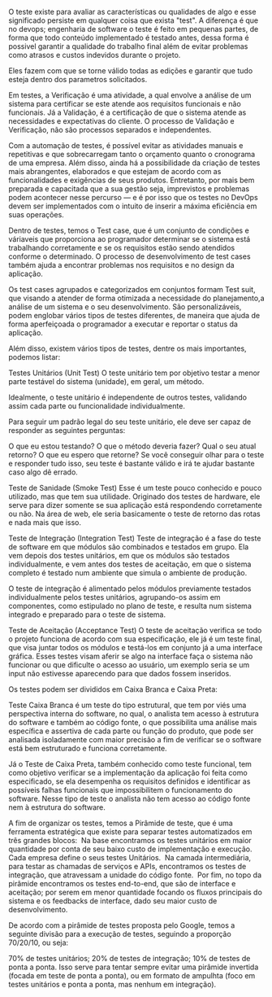 O teste existe para avaliar as características ou qualidades de algo e esse significado persiste em qualquer coisa que exista "test". 
A diferença é que no devops; engenharia de software o teste é feito em pequenas partes, de forma que todo conteúdo implementado é testado antes, dessa forma é possivel garantir a qualidade do trabalho final além de evitar problemas como atrasos e custos indevidos durante o projeto.

Eles fazem com que se torne válido todas as edições e garantir que tudo esteja dentro dos parametros solicitados.

Em testes, a Verificação é uma atividade, a qual envolve a análise de um sistema para certificar se este atende aos requisitos funcionais e não funcionais. Já a Validação, é a certificação de que o sistema atende as necessidades e expectativas do cliente. O processo de Validação e Verificação, não são processos separados e independentes.

Com a automação de testes, é possível evitar as atividades manuais e repetitivas e que sobrecarregam tanto o orçamento quanto o cronograma de uma empresa. Além disso, ainda há a possibilidade da criação de testes mais abrangentes, elaborados e que estejam de acordo com as funcionalidades e exigências de seus produtos. Entretanto, por mais bem preparada e capacitada que a sua gestão seja, imprevistos e problemas podem acontecer nesse percurso — e é por isso que os testes no DevOps devem ser implementados com o intuito de inserir a máxima eficiência em suas operações.

Dentro de testes, temos o Test case, que é um conjunto de condições e váriaveis que proporciona ao programador determinar se o sistema está trabalhando corretamente e se os requisitos estão sendo atendidos conforme o determinado. O processo de desenvolvimento de test cases também ajuda a encontrar problemas nos requisitos e no design da aplicação.

Os test cases agrupados e categorizados em conjuntos formam Test suit, que visando a atender de forma otimizada a necessidade do planejamento,a análise de um sistema e o seu desenvolvimento. São personalizáveis, podem englobar vários tipos de testes diferentes, de maneira que ajuda de forma aperfeiçoada o programador a executar e reportar o status da aplicação.

Além disso, existem vários tipos de testes, dentre os mais importantes, podemos listar:

Testes Unitários (Unit Test)
O teste unitário tem por objetivo testar a menor parte testável do sistema (unidade), em geral, um método.

Idealmente, o teste unitário é independente de outros testes, validando assim cada parte ou funcionalidade individualmente.

Para seguir um padrão legal do seu teste unitário, ele deve ser capaz de responder as seguintes perguntas:

O que eu estou testando?
O que o método deveria fazer?
Qual o seu atual retorno?
O que eu espero que retorne?
Se você conseguir olhar para o teste e responder tudo isso, seu teste é bastante válido e irá te ajudar bastante caso algo dê errado.

Teste de Sanidade (Smoke Test)
Esse é um teste pouco conhecido e pouco utilizado, mas que tem sua utilidade. Originado dos testes de hardware, ele serve para dizer somente se sua aplicação está respondendo corretamente ou não. Na área de web, ele seria basicamente o teste de retorno das rotas e nada mais que isso.

Teste de Integração (Integration Test)
Teste de integração é a fase do teste de software em que módulos são combinados e testados em grupo. Ela vem depois dos testes unitários, em que os módulos são testados individualmente, e vem antes dos testes de aceitação, em que o sistema completo é testado num ambiente que simula o ambiente de produção.

O teste de integração é alimentado pelos módulos previamente testados individualmente pelos testes unitários, agrupando-os assim em componentes, como estipulado no plano de teste, e resulta num sistema integrado e preparado para o teste de sistema.

Teste de Aceitação (Acceptance Test)
O teste de aceitação verifica se todo o projeto funciona de acordo com sua especificação, ele já é um teste final, que visa juntar todos os módulos e testá-los em conjunto já a uma interface gráfica. Esses testes visam aferir se algo na interface faça o sistema não funcionar ou que dificulte o acesso ao usuário, um exemplo seria se um input não estivesse aparecendo para que dados fossem inseridos.

Os testes podem ser divididos em Caixa Branca e Caixa Preta:

Teste Caixa Branca é um teste do tipo estrutural, que tem por viés uma perspectiva interna do software, no qual, o analista tem acesso à estrutura do software e também ao código fonte, o que possibilita uma análise mais específica e assertiva de cada parte ou função do produto, que pode ser analisada isoladamente com maior precisão a fim de verificar se o software está bem estruturado e funciona corretamente.

Já o Teste de Caixa Preta, também conhecido como teste funcional, tem como objetivo verificar se a implementação da aplicação foi feita como especificado, se ela desempenha os requisitos definidos e identificar as possíveis falhas funcionais que impossibilitem o funcionamento do software. Nesse tipo de teste o analista não tem acesso ao código fonte nem à estrutura do software.

A fim de organizar os testes, temos a Pirâmide de teste, que é uma ferramenta estratégica que existe para separar testes automatizados em três grandes blocos:  Na base encontramos os testes unitários em maior quantidade por conta de seu baixo custo de implementação e execução. Cada empresa define o seus testes Unitários.  Na camada intermediária, para testar as chamadas de serviços e APIs, encontramos os testes de integração, que atravessam a unidade do código fonte.  Por fim, no topo da pirâmide encontramos os testes end-to-end, que são de interface e aceitação; por serem em menor quantidade focando os fluxos principais do sistema e os feedbacks de interface, dado seu maior custo de desenvolvimento.

De acordo com a pirâmide de testes proposta pelo Google, temos a seguinte divisão para a execução de testes, seguindo a proporção 70/20/10, ou seja:

70% de testes unitários;
20% de testes de integração;
10% de testes de ponta a ponta.
Isso serve para tentar sempre evitar uma pirâmide invertida (focada em teste de ponta a ponta), ou em formato de ampulhta (foco em testes unitários e ponta a ponta, mas nenhum em integração).

